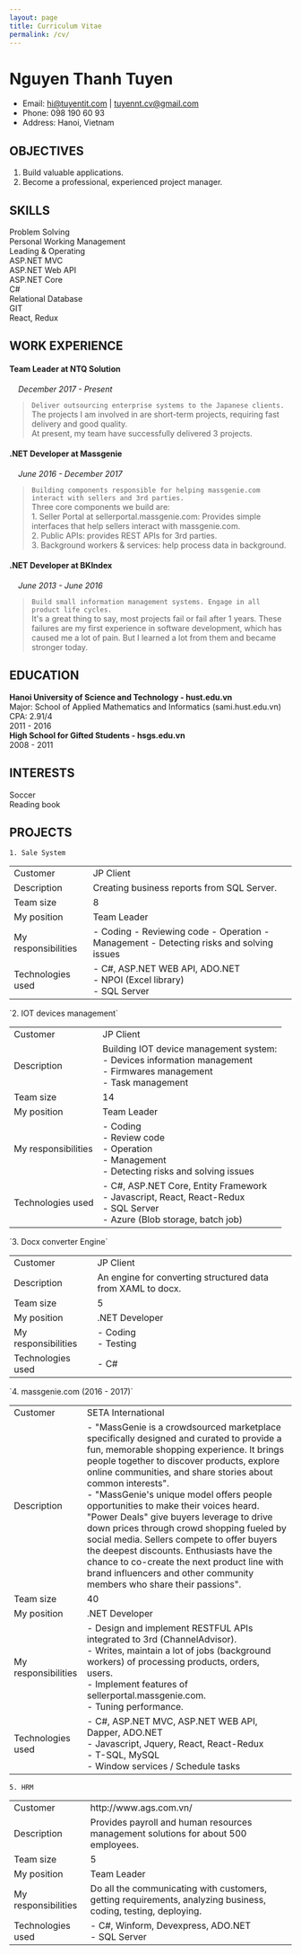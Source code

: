 ```yaml
---
layout: page
title: Curriculum Vitae
permalink: /cv/
---
```

# Nguyen Thanh Tuyen
* Email: hi@tuyentit.com | tuyennt.cv@gmail.com  
* Phone: 098 190 60 93  
* Address: Hanoi, Vietnam

## OBJECTIVES
1. Build valuable applications.
2. Become a professional, experienced project manager.

## SKILLS
<div>
    <div class="row">
        <div class="col-sm-2">
            Problem Solving
        </div>
        <div class="col-sm-4">
            <div class="progress">
                <div class="progress-bar" role="progressbar" style="width: 100%" aria-valuenow="100" aria-valuemin="0" aria-valuemax="100"></div>
            </div>
        </div>
    </div>
    <div class="row">
        <div class="col-sm-2">
            Personal Working Management
        </div>
        <div class="col-sm-4">
            <div class="progress">
                <div class="progress-bar" role="progressbar" style="width: 100%" aria-valuenow="100" aria-valuemin="0" aria-valuemax="100"></div>
            </div>
        </div>
    </div>
    <div class="row">
        <div class="col-sm-2"> 
            Leading & Operating
        </div>
        <div class="col-sm-4">
            <div class="progress">
                <div class="progress-bar" role="progressbar" style="width: 100%" aria-valuenow="80" aria-valuemin="0" aria-valuemax="100"></div>
            </div>
        </div>
    </div>
    <div class="row">
        <div class="col-sm-2">
            ASP.NET MVC
        </div>
        <div class="col-sm-4">
            <div class="progress">
                <div class="progress-bar" role="progressbar" style="width: 80%" aria-valuenow="80" aria-valuemin="0" aria-valuemax="100"></div>
            </div>
        </div>
    </div>
    <div class="row">
        <div class="col-sm-2">
            ASP.NET Web API
        </div>
        <div class="col-sm-4">
            <div class="progress">
                <div class="progress-bar" role="progressbar" style="width: 80%" aria-valuenow="80" aria-valuemin="0" aria-valuemax="100"></div>
            </div>
        </div>
    </div>
    <div class="row">
        <div class="col-sm-2">
            ASP.NET Core
        </div>
        <div class="col-sm-4">
            <div class="progress">
                <div class="progress-bar" role="progressbar" style="width: 80%" aria-valuenow="80" aria-valuemin="0" aria-valuemax="100"></div>
            </div>
        </div>
    </div>
    <div class="row">
        <div class="col-sm-2">
            C#
        </div>
        <div class="col-sm-4">
            <div class="progress">
                <div class="progress-bar" role="progressbar" style="width: 80%" aria-valuenow="80" aria-valuemin="0" aria-valuemax="100"></div>
            </div>
        </div>
    </div>
     <div class="row">
        <div class="col-sm-2">
            Relational Database
        </div>
        <div class="col-sm-4">
            <div class="progress">
                <div class="progress-bar" role="progressbar" style="width: 80%" aria-valuenow="80" aria-valuemin="0" aria-valuemax="100"></div>
            </div>
        </div>
    </div>
    <div class="row">
        <div class="col-sm-2">
            GIT
        </div>
        <div class="col-sm-4">
            <div class="progress">
                <div class="progress-bar" role="progressbar" style="width: 80%" aria-valuenow="80" aria-valuemin="0" aria-valuemax="100"></div>
            </div>
        </div>
    </div>
    <div class="row">
        <div class="col-sm-2">
            React, Redux
        </div>
        <div class="col-sm-4">
            <div class="progress">
                <div class="progress-bar" role="progressbar" style="width: 40%" aria-valuenow="40" aria-valuemin="0" aria-valuemax="100"></div>
            </div>
        </div>
    </div>
</div>

## WORK EXPERIENCE

#### Team Leader at NTQ Solution
&nbsp;&nbsp;&nbsp;&nbsp;*December 2017 - Present*
>`Deliver outsourcing enterprise systems to the Japanese clients.`  
The projects I am involved in are short-term projects, requiring fast delivery and good quality.  
At present, my team have successfully delivered 3 projects.

#### .NET Developer at Massgenie
&nbsp;&nbsp;&nbsp;&nbsp;*June 2016 - December 2017*
> `Building components responsible for helping massgenie.com interact with sellers and 3rd parties.`  
Three core components we build are:  
    1. Seller Portal at sellerportal.massgenie.com: Provides simple interfaces that help sellers interact with massgenie.com.  
    2. Public APIs: provides REST APIs for 3rd parties.  
    3. Background workers & services: help process data in background.

#### .NET Developer at BKIndex
&nbsp;&nbsp;&nbsp;&nbsp;*June 2013 - June 2016*
> `Build small information management systems. Engage in all product life cycles.`  
    It's a great thing to say, most projects fail or fail after 1 years. These failures are my first experience in software development, which has caused me a lot of pain.
    But I learned a lot from them and became stronger today.

## EDUCATION
**Hanoi University of Science and Technology - hust.edu.vn**  
Major: School of Applied Mathematics and Informatics (sami.hust.edu.vn)  
CPA: 2.91/4  
2011 - 2016  
**High School for Gifted Students - hsgs.edu.vn**  
2008 - 2011  

## INTERESTS
Soccer  
Reading book  

## PROJECTS
`1. Sale System`
<table class="table table-bordered ">
  <tbody>
    <tr>
      <td>Customer</td>
      <td>JP Client</td>
    </tr>
    <tr>
      <td>Description</td>
      <td>
        Creating business reports from SQL Server.
      </td>
    </tr>
    <tr>
      <td>Team size</td>
      <td>8</td>
    </tr>
    <tr>
      <td>My position</td>
      <td>Team Leader</td>
    </tr>
     <tr>
      <td>My responsibilities</td>
      <td>
         - Coding
         - Reviewing code
         - Operation
         - Management
         - Detecting risks and solving issues
      </td>
    </tr>
     <tr>
      <td>Technologies used</td>
      <td>
        - C#, ASP.NET WEB API, ADO.NET  <br>
        - NPOI (Excel library) <br>
        - SQL Server  <br>
      </td>
    </tr>
  </tbody>
</table>
`2. IOT devices management`
<table class="table table-bordered ">
  <tbody>
    <tr>
      <td>Customer</td>
      <td>JP Client</td>
    </tr>
    <tr>
      <td>Description</td>
      <td>
        Building IOT device management system: <br>
        - Devices information management  <br>
        - Firmwares management <br> 
        - Task management <br>
      </td>
    </tr>
    <tr>
      <td>Team size</td>
      <td>14</td>
    </tr>
    <tr>
      <td>My position</td>
      <td>Team Leader</td>
    </tr>
     <tr>
      <td>My responsibilities</td>
      <td>
         - Coding  <br>
         - Review code <br>
         - Operation <br>
         - Management <br>
         - Detecting risks and solving issues <br>
      </td>
    </tr>
     <tr>
      <td>Technologies used</td>
      <td>
        - C#, ASP.NET Core, Entity Framework  <br>
        - Javascript, React, React-Redux  <br>
        - SQL Server <br>
        - Azure (Blob storage, batch job)  <br>
      </td>
    </tr>
  </tbody>
</table>
`3. Docx converter Engine`
<table class="table table-bordered ">
  <tbody>
    <tr>
      <td>Customer</td>
      <td>JP Client</td>
    </tr>
    <tr>
      <td>Description</td>
      <td>
         An engine for converting structured data from XAML to docx.
      </td>
    </tr>
    <tr>
      <td>Team size</td>
      <td>5</td>
    </tr>
    <tr>
      <td>My position</td>
      <td>.NET Developer</td>
    </tr>
     <tr>
      <td>My responsibilities</td>
      <td>
        - Coding  <br>
        - Testing
      </td>
    </tr>
     <tr>
      <td>Technologies used</td>
      <td>
        - C#
      </td>
    </tr>
  </tbody>
</table>
`4. massgenie.com (2016 - 2017)`  
<table class="table table-bordered ">
  <tbody>
    <tr>
      <td>Customer</td>
      <td>SETA International</td>
    </tr>
    <tr>
      <td>Description</td>
      <td>
        - "MassGenie is a crowdsourced marketplace specifically designed and curated to provide a fun, memorable shopping experience. It brings people together to discover products, explore online communities, and share stories about common interests".  <br>
        - "MassGenie's unique model offers people opportunities to make their voices heard. "Power Deals" give buyers leverage to drive down prices through crowd shopping fueled by social media. Sellers compete to offer buyers the deepest discounts. Enthusiasts have the chance to co-create the next product line with brand influencers and other community members who share their passions".  <br>
      </td>
    </tr>
    <tr>
      <td>Team size</td>
      <td>40</td>
    </tr>
    <tr>
      <td>My position</td>
      <td>.NET Developer</td>
    </tr>
     <tr>
      <td>My responsibilities</td>
      <td>
        - Design and implement RESTFUL APIs integrated to 3rd (ChannelAdvisor).  <br>
        - Writes, maintain a lot of jobs (background workers) of processing products, orders, users.  <br>
        - Implement features of sellerportal.massgenie.com.  <br>
        - Tuning performance.  <br>
        </td>
    </tr>
     <tr>
      <td>Technologies used</td>
      <td>
        - C#, ASP.NET MVC, ASP.NET WEB API, Dapper, ADO.NET  <br>
        - Javascript, Jquery, React, React-Redux  <br>
        - T-SQL, MySQL  <br>
        - Window services / Schedule tasks  <br>
      </td>
    </tr>
  </tbody>
</table>

`5. HRM`  
<table class="table table-bordered ">
  <tbody>
    <tr>
      <td>Customer</td>
      <td>http://www.ags.com.vn/</td>
    </tr>
    <tr>
      <td>Description</td>
      <td>
        Provides payroll and human resources management solutions for about 500 employees.
      </td>
    </tr>
    <tr>
      <td>Team size</td>
      <td>5</td>
    </tr>
    <tr>
      <td>My position</td>
      <td>Team Leader</td>
    </tr>
     <tr>
      <td>My responsibilities</td>
      <td>
        Do all the communicating with customers, getting requirements, analyzing business, coding, testing, deploying.  
      </td>
    </tr>
     <tr>
      <td>Technologies used</td>
      <td>
        - C#, Winform, Devexpress, ADO.NET  <br>
        - SQL Server
      </td>
    </tr>
  </tbody>
</table>